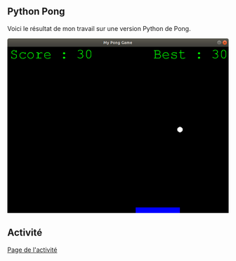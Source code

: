 ## Python Pong
Voici le résultat de mon travail sur une version Python de Pong.


![](myPong.png)

## Activité

[Page de l'activité](http://silanus.fr/nsi/premiere/pong/pong.html)
